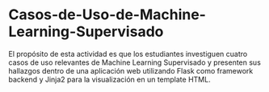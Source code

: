 # Casos-de-Uso-de-Machine-Learning-Supervisado
El propósito de esta actividad es que los estudiantes investiguen cuatro casos de uso relevantes de Machine Learning Supervisado y presenten sus hallazgos dentro de una aplicación web utilizando Flask como framework backend y Jinja2 para la visualización en un template HTML.
